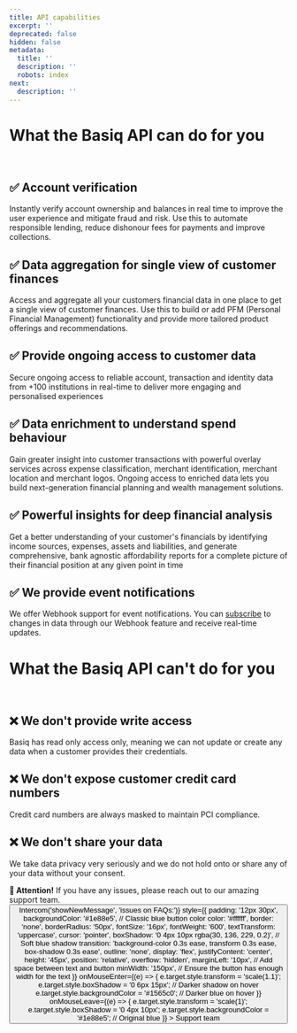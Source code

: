 ```yaml
---
title: API capabilities
excerpt: ''
deprecated: false
hidden: false
metadata:
  title: ''
  description: ''
  robots: index
next:
  description: ''
---
```

# What the Basiq API can do for you

 

## ✅  Account verification

Instantly verify account ownership and balances in real time to improve the user experience and mitigate fraud and risk. Use this to automate responsible lending, reduce dishonour fees for payments and improve collections.

## ✅  Data aggregation for single view of customer finances

Access and aggregate all your customers financial data in one place to get a single view of customer finances. Use this to build or add PFM (Personal Financial Management) functionality and provide more tailored product offerings and recommendations.

## ✅  Provide ongoing access to customer data

Secure ongoing access to reliable account, transaction and identity data from +100 institutions in real-time to deliver more engaging and personalised experiences

## ✅  Data enrichment to understand spend behaviour

Gain greater insight into customer transactions with powerful overlay services across expense classification, merchant identification, merchant location and merchant logos. Ongoing access to enriched data lets you build next-generation financial planning and wealth management solutions.

## ✅  Powerful insights for deep financial analysis

Get a better understanding of your customer's financials by identifying income sources, expenses, assets and liabilities, and generate comprehensive, bank agnostic affordability reports for a complete picture of their financial position at any given point in time

## ✅  We provide event notifications

We offer Webhook support for event notifications. You can [subscribe](https://api.basiq.io/docs/webhooks) to changes in data through our Webhook feature and receive real-time updates.

# What the Basiq API can't do for you

 

## ❌  We don't provide write access

Basiq has read only access only, meaning we can not update or create any data when a customer provides their credentials.

## ❌  We don't expose customer credit card numbers

Credit card numbers are always masked to maintain PCI compliance.

## ❌  We don't share your data

We take data privacy very seriously and we do not hold onto or share any of your data without your consent.

<div
  style={{
    border: "2px solid #4e9ccf", // Classic blue border
    borderRadius: "8px",
    backgroundColor: "#e3f2fd", // Light blue background (cascade effect)
    padding: "16px",
    margin: "16px 0",
    fontFamily: "Arial, sans-serif",
    color: "#333", // Dark text for readability
  }}
>
  <strong style={{ color: "#1e88e5" }}>📢 Attention!</strong> If you have any issues, please reach out to our amazing support team.

  <div style={{ display: 'flex', alignItems: 'center' }}>
    <button
      onClick={() => Intercom('showNewMessage', 'issues on FAQs:')}
      style={{
        padding: '12px 30px',
        backgroundColor: '#1e88e5', // Classic blue button color
        color: '#ffffff',
        border: 'none',
        borderRadius: '50px',
        fontSize: '16px',
        fontWeight: '600',
        textTransform: 'uppercase',
        cursor: 'pointer',
        boxShadow: '0 4px 10px rgba(30, 136, 229, 0.2)', // Soft blue shadow
        transition: 'background-color 0.3s ease, transform 0.3s ease, box-shadow 0.3s ease',
        outline: 'none',
        display: 'flex',
        justifyContent: 'center',
        height: '45px',
        position: 'relative',
        overflow: 'hidden',
        marginLeft: '10px', // Add space between text and button
        minWidth: '150px', // Ensure the button has enough width for the text
      }}
      onMouseEnter={(e) => {
        e.target.style.transform = 'scale(1.1)';
        e.target.style.boxShadow = '0 6px 15px'; // Darker shadow on hover
        e.target.style.backgroundColor = '#1565c0'; // Darker blue on hover
      }}
      onMouseLeave={(e) => {
        e.target.style.transform = 'scale(1)';
        e.target.style.boxShadow = '0 4px 10px';
        e.target.style.backgroundColor = '#1e88e5'; // Original blue
      }}
    >
      Support team
    </button>
  </div>
</div>